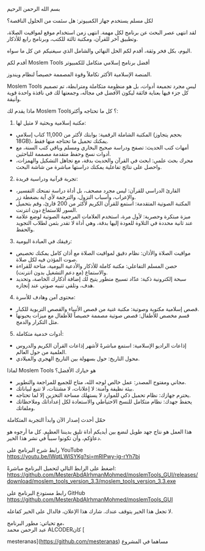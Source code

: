 بسم الله الرحمن الرحيم

لكل مسلم يستخدم جهاز الكمبيوتر: هل سئمت من الحلول الناقصة؟

لقد انتهى عصر البحث عن برنامج لكل مهمة. انتهى زمن استخدام موقع لمواقيت الصلاة، وتطبيق آخر للقرآن، ومكتبة ثالثة للكتب، وبرنامج رابع للأذكار.

اليوم، بكل فخر وثقة، أقدم لكم الحل النهائي والشامل الذي سيغنيكم عن كل ما سواه.

أقدم لكم Moslem Tools أفضل برنامج إسلامي متكامل للكمبيوتر

المنصة الإسلامية الأكثر تكاملاً وقوة المصممة خصيصاً لنظام ويندوز.

Moslem Tools ليس مجرد تجميعة أدوات، بل هو منظومة متكاملة ومترابطة، تم تصميم كل جزء فيها بعناية فائقة ليكون الأفضل في مجاله، وجمعتها لك في نافذة واحدة قوية وأنيقة.


ماذا يقدم لك Moslem Tools؟ كل ما تحتاجه وأكثر:


1. مكتبة إسلامية وبحثية لا مثيل لها:
- المكتبة الشاملة الرقمية: بوابتك لأكثر من 11,000 كتاب إسلامي (بحجم يتجاوز 18GB)، يمكنك تحميل ما تحتاجه منها فقط.
- أمهات كتب الحديث: تصفح ودراسة صحيح البخاري ومسلم وباقي كتب السنة، مع أدوات نسخ وحفظ متقدمة مصممة للباحثين.
- محرك بحث علمي: ابحث في القرآن والحديث بدقة، مع تجاهل التشكيل والهمزات، واحصل على نتائج تفاعلية يمكنك دراستها مباشرة من شاشة البحث.


2. تجربة قرآنية ودراسية فريدة:
- القارئ الدراسي للقرآن: ليس مجرد مصحف، بل أداة دراسة تمنحك التفسير، والإعراب، وأسباب النزول، والترجمة لأي آية بضغطة زر.
- المكتبة الصوتية المتقدمة: استمع للقرآن الكريم لأكثر من 200 قارئ، وقم بتحميل السور للاستماع دون انترنت.
- ميزة مبتكرة وحصرية: لأول مرة، استخدم العلامات المرجعية الصوتية لوضع علامة عند ثانية محددة في التلاوة للعودة إليها بدقة، وهي أداة لا تقدر بثمن لطلاب التجويد والحفظ.


3. رفيقك في العبادة اليومية:
- مواقيت الصلاة والأذان: نظام دقيق لمواقيت الصلاة مع أذان كامل يمكنك تخصيص صوت المؤذن فيه لكل صلاة.
- حصن المسلم التفاعلي: مكتبة كاملة للأذكار والأدعية اليومية، متاحة للقراءة والاستماع (مع دعم التشغيل بدون انترنت).
- سبحة إلكترونية ذكية: عدّاد تسبيح متطور يتيح لك إضافة أذكارك الخاصة، وتحديد هدف، وتلقي تنبيه صوتي عند إنجازه.


4. محتوى آمن وهادف للأسرة:
- قصص إسلامية مكتوبة وصوتية: مكتبة غنية من قصص الأنبياء والقصص التربوية للكبار.
- قسم مخصص للأطفال: قصص صوتية مصممة خصيصاً للأطفال مع ميزات يحبونها مثل التكرار والدمج.


5. أدوات خدمية متكاملة:
- إذاعات الراديو الإسلامية: استمع مباشرةً لأشهر إذاعات القرآن الكريم والدروس العلمية من حول العالم.
- محول التاريخ: حول بسهولة بين التاريخ الهجري والميلادي.


لماذا Moslem Tools هو خيارك الأفضل؟
- مجاني ومفتوح المصدر: عمل خالص لوجه الله، متاح للجميع للمراجعة والتطوير.
- بيئة نظيفة وآمنة: لا إعلانات، لا مشتتات، لا تتبع لبياناتك.
- يحترم جهازك: نظام تحميل ذكي للموارد لا يستهلك مساحة التخزين إلا لما تحتاجه.
- يحفظ جهدك: نظام متكامل للنسخ الاحتياطي والاستعادة لكل إعداداتك وملاحظاتك وملفاتك.


حمّل أحدث إصدار الآن وابدأ التجربة المتكاملة

هذا العمل هو نتاج جهد طويل لنضع بين أيديكم أداة تليق بديننا العظيم. كل ما أرجوه هو دعاؤكم، وأن تكونوا سبباً في نشر هذا الخير.


رابط شرح البرنامج على YouTube  
https://youtu.be/lWqtLWlSYKg?si=mRlPwy-ig-rYh7bj


اضغط على الرابط التالي لتحميل البرنامج مباشرةً:  
https://github.com/MesterAbdAlrhmanMohmed/moslemTools_GUI/releases/download/moslem_tools_version_3.3/moslem_tools_version_3.3.exe


رابط مستودع البرنامج على GitHub  
https://github.com/MesterAbdAlrhmanMohmed/moslemTools_GUI


لا تجعل هذا الخير يتوقف عندك. شارك هذا الإعلان، فالدال على الخير كفاعله.


مع تحياتي: مطور البرنامج،  
عبد الرحمن محمد ALCODERكان [













mesteranas](https://github.com/mesteranas) مساهما في المشروع